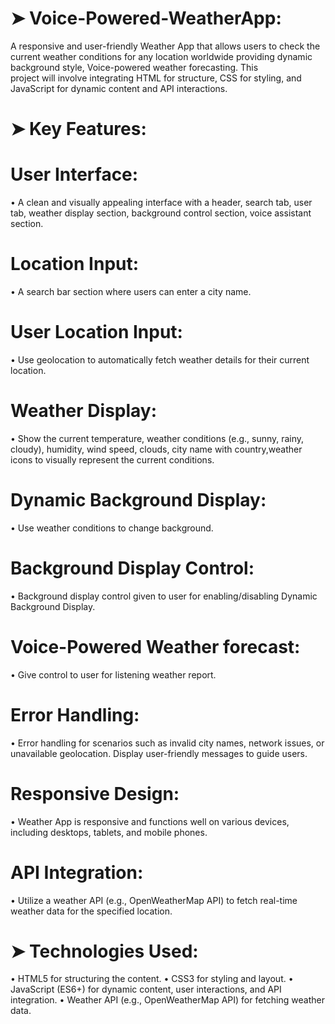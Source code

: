 # ➤ Voice-Powered-WeatherApp:
  A responsive and user-friendly Weather App that allows users to check the current weather conditions for any location worldwide providing dynamic background style, Voice-powered weather forecasting. This       
  project will involve integrating HTML for structure, CSS for styling, and JavaScript for dynamic content and API interactions.

# ➤ Key Features:

# User Interface:
• A clean and visually appealing interface with a header, search tab, user tab, weather display section, background control section, voice assistant section.

# Location Input:
• A search bar section where users can enter a city name.

# User Location Input:
• Use geolocation to automatically fetch weather details for their current location.

# Weather Display:
• Show the current temperature, weather conditions (e.g., sunny, rainy, cloudy), humidity, wind speed, clouds, city name with country,weather icons to visually represent the current conditions.

# Dynamic Background Display:
• Use weather conditions to change background.

# Background Display Control:
• Background display control given to user for enabling/disabling Dynamic Background Display.

# Voice-Powered Weather forecast:
• Give control to user for listening weather report. 

# Error Handling:
• Error handling for scenarios such as invalid city names, network issues, or unavailable geolocation. Display user-friendly messages to guide users.

# Responsive Design:
• Weather App is responsive and functions well on various devices, including desktops, tablets, and mobile phones.

# API Integration:
• Utilize a weather API (e.g., OpenWeatherMap API) to fetch real-time weather data for the specified location.


# ➤ Technologies Used:

• HTML5 for structuring the content.
• CSS3 for styling and layout.
• JavaScript (ES6+) for dynamic content, user interactions, and API integration.
• Weather API (e.g., OpenWeatherMap API) for fetching weather data.
